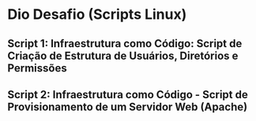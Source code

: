 # Dio Desafio (Scripts Linux)

## Script 1: Infraestrutura como Código: Script de Criação de Estrutura de Usuários, Diretórios e Permissões

## Script 2: Infraestrutura como Código - Script de Provisionamento de um Servidor Web (Apache)

